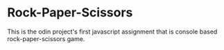 # Rock-Paper-Scissors
This is the odin project's first javascript assignment that is console based rock-paper-scissors game.